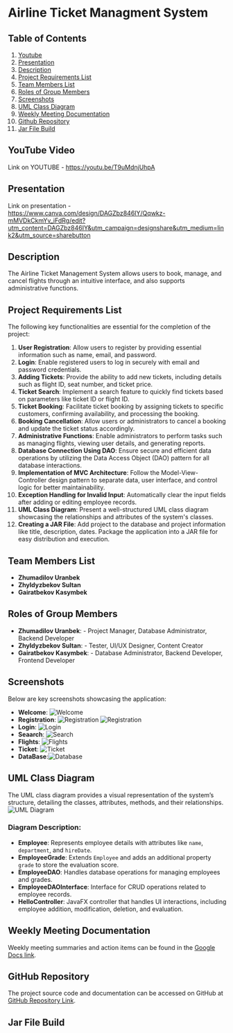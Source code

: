 # Airline Ticket Managment System

## Table of Contents
1. [Youtube](#youtube-video)
2. [Presentation](#presentation)
3. [Description](#description)
4. [Project Requirements List](#project-requirements-list)
5. [Team Members List](#team-members-list)
6. [Roles of Group Members](#roles-of-group-members)
7. [Screenshots](#screenshots)
8. [UML Class Diagram](#uml-class-diagram)
9. [Weekly Meeting Documentation](#weekly-meeting-documentation)
10. [Github Repository](#github-repository)
11. [Jar File Build](#jar-file-build)
   
    

## YouTube Video
Link on YOUTUBE - https://youtu.be/T9uMdnjUhpA 

## Presentation 
Link on presentation - https://www.canva.com/design/DAGZbz846IY/Qqwkz-mMVDkCkmYv_iFdRg/edit?utm_content=DAGZbz846IY&utm_campaign=designshare&utm_medium=link2&utm_source=sharebutton

## Description
The Airline Ticket Management System allows users to book, manage, and cancel flights through an intuitive interface, and also supports administrative functions.

## Project Requirements List
The following key functionalities are essential for the completion of the project:
1. **User Registration**: Allow users to register by providing essential information such as name, email, and password.
2. **Login**: Enable registered users to log in securely with email and password credentials.
3. **Adding Tickets**: Provide the ability to add new tickets, including details such as flight ID, seat number, and ticket price.
4. **Ticket Search**: Implement a search feature to quickly find tickets based on parameters like ticket ID or flight ID.
5. **Ticket Booking**: Facilitate ticket booking by assigning tickets to specific customers, confirming availability, and processing the booking.
6. **Booking Cancellation**:  Allow users or administrators to cancel a booking and update the ticket status accordingly.
7. **Administrative Functions**: Enable administrators to perform tasks such as managing flights, viewing user details, and generating reports.
8. **Database Connection Using DAO**: Ensure secure and efficient data operations by utilizing the Data Access Object (DAO) pattern for all database interactions.
9. **Implementation of MVC Architecture**: Follow the Model-View-Controller design pattern to separate data, user interface, and control logic for better maintainability.
10. **Exception Handling for Invalid Input**: Automatically clear the input fields after adding or editing employee records.
11. **UML Class Diagram**: Present a well-structured UML class diagram showcasing the relationships and attributes of the system's classes.
12. **Creating a JAR File**: Add project to the database and project information like title, description, dates. Package the application into a JAR file for easy distribution and execution.

## Team Members List
- **Zhumadilov Uranbek** 
- **Zhyldyzbekov Sultan** 
- **Gairatbekov Kasymbek** 

## Roles of Group Members
- **Zhumadilov Uranbek**: - Project Manager, Database Administrator, Backend Developer
- **Zhyldyzbekov Sultan**: - Tester, UI/UX Designer, Content Creator
- **Gairatbekov Kasymbek**: - Database Administrator, Backend Developer, Frontend Developer

## Screenshots
Below are key screenshots showcasing the application:
- **Welcome**: ![Welcome]("C:\Users\User\Pictures\Screenshots\Welcome.png")
- **Registration**: ![Registration]() ![Registration](/assets/employees/Employee2.png) 
- **Login**: ![Login](/assets/edit/edit1.png) 
- **Seaarch**: ![Search](/assets/grades/Grades1.png) 
- **Flights**: ![Flights](/assets/trash/Trash1.png) 
- **Ticket**: ![Ticket](/assets/db/psql1.png) 
- **DataBase**:![Database](/assets/db/psql1.png) 

## UML Class Diagram
The UML class diagram provides a visual representation of the system’s structure, detailing the classes, attributes, methods, and their relationships.
![UML Diagram](UML/employeeperformanceapp3.png)

### Diagram Description:
- **Employee**: Represents employee details with attributes like `name`, `department`, and `hireDate`.
- **EmployeeGrade**: Extends `Employee` and adds an additional property `grade` to store the evaluation score.
- **EmployeeDAO**: Handles database operations for managing employees and grades.
- **EmployeeDAOInterface**: Interface for CRUD operations related to employee records.
- **HelloController**: JavaFX controller that handles UI interactions, including employee addition, modification, deletion, and evaluation.

## Weekly Meeting Documentation
Weekly meeting summaries and action items can be found in the [Google Docs link](https://docs.google.com/document/d/1E4ld5ssIVgZshUG-lhLDjgzNAuSk3Rkg3Ik92CVwCgI/edit?usp=sharing).


## GitHub Repository
The project source code and documentation can be accessed on GitHub at [GitHub Repository Link](https://github.com/EMMMABK/Employee-Performance-Evaluation-System.git).

## Jar File Build
